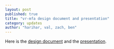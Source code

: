 ```yaml
---
layout: post
published: true
title: "vr-mfa design document and presentation"
category: updates
author: "harihar, val, zach, ben"
---
```


Here is the [design document](https://docs.google.com/document/d/1ppMYDsAJs-xv0oAN7Om11Cejet7wrpvdrB2vvvxQQUc/edit?usp=sharing) and the [presentation](https://docs.google.com/presentation/d/1ayQzeGTSETk5aBgJWwR_6mOTx5HPHZ1hfW7PD85tFeQ/edit?usp=sharing).

